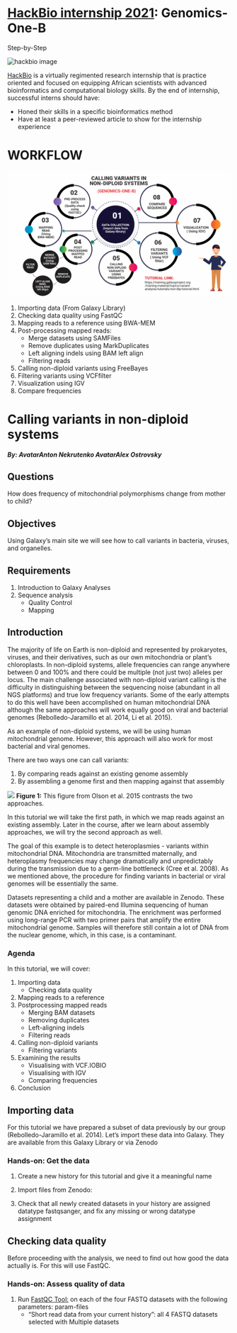 # [HackBio internship 2021](https://thehackbio.com/): Genomics-One-B
Step-by-Step 

![hackbio image](https://media-exp1.licdn.com/dms/image/C561BAQHKcVQGbcedOA/company-background_10000/0/1598491473588?e=2159024400&v=beta&t=rxECjvQ_YSc28Dn0n9YOtDoFFmvXjatRiqc__C2mpU0)

[HackBio](https://thehackbio.com/) is a virtually regimented research internship that is practice oriented and focused on equipping African scientists with advanced bioinformatics and computational biology skills. By the end of internship, successful interns should have:
- Honed their skills in a specific bioinformatics method
- Have at least a peer-reviewed article to show for the internship experience

#  WORKFLOW
![hackbio ads](https://github.com/HackBio-Genomics-One-B/Genomics-One-B/blob/main/PROJECT%20DESIGN%20(GENOMICS%201B).png?raw=true)

1. Importing data (From Galaxy Library)
2. Checking data quality using FastQC
3. Mapping reads to a reference using BWA-MEM
4. Post-processing mapped reads:
      - Merge datasets using SAMFiles
      - Remove duplicates using MarkDuplicates
      - Left aligning indels using BAM left align
      - Filtering reads 
5. Calling non-diploid variants using FreeBayes
6. Filtering variants using VCFfilter
7. Visualization using IGV
8. Compare frequencies



# Calling variants in non-diploid systems
#### _By: AvatarAnton Nekrutenko AvatarAlex Ostrovsky_

## Questions
How does frequency of mitochondrial polymorphisms change from mother to child?

## Objectives
Using Galaxy’s main site we will see how to call variants in bacteria, viruses, and organelles.

## Requirements
1. Introduction to Galaxy Analyses
2. Sequence analysis
      - Quality Control
      - Mapping

## Introduction
The majority of life on Earth is non-diploid and represented by prokaryotes, viruses, and their derivatives, such as our own mitochondria or plant’s chloroplasts. In non-diploid systems, allele frequencies can range anywhere between 0 and 100% and there could be multiple (not just two) alleles per locus. The main challenge associated with non-diploid variant calling is the difficulty in distinguishing between the sequencing noise (abundant in all NGS platforms) and true low frequency variants. Some of the early attempts to do this well have been accomplished on human mitochondrial DNA although the same approaches will work equally good on viral and bacterial genomes (Rebolledo-Jaramillo et al. 2014, Li et al. 2015).

As an example of non-diploid systems, we will be using human mitochondrial genome. However, this approach will also work for most bacterial and viral genomes.

There are two ways one can call variants:
1. By comparing reads against an existing genome assembly
2. By assembling a genome first and then mapping against that assembly



![](https://training.galaxyproject.org/training-material/topics/variant-analysis/images/ref_vs_assembly.jpg)
**Figure 1:** This figure from Olson et al. 2015 contrasts the two approaches.

In this tutorial we will take the first path, in which we map reads against an existing assembly. Later in the course, after we learn about assembly approaches, we will try the second approach as well.

The goal of this example is to detect heteroplasmies - variants within mitochondrial DNA. Mitochondria are transmitted maternally, and heteroplasmy frequencies may change dramatically and unpredictably during the transmission due to a germ-line bottleneck (Cree et al. 2008). As we mentioned above, the procedure for finding variants in bacterial or viral genomes will be essentially the same.

Datasets representing a child and a mother are available in Zenodo. These datasets were obtained by paired-end Illumina sequencing of human genomic DNA enriched for mitochondria. The enrichment was performed using long-range PCR with two primer pairs that amplify the entire mitochondrial genome. Samples will therefore still contain a lot of DNA from the nuclear genome, which, in this case, is a contaminant.

### Agenda
In this tutorial, we will cover:

1. Importing data
      - Checking data quality
2. Mapping reads to a reference
3. Postprocessing mapped reads
      - Merging BAM datasets
      - Removing duplicates
      - Left-aligning indels
      - Filtering reads
4. Calling non-diploid variants
      - Filtering variants
5. Examining the results
      - Visualising with VCF.IOBIO
      - Visualising with IGV
      - Comparing frequencies
6. Conclusion

## Importing data
For this tutorial we have prepared a subset of data previously by our group (Rebolledo-Jaramillo et al. 2014). Let’s import these data into Galaxy. They are available from this Galaxy Library or via Zenodo

### Hands-on: Get the data
1. Create a new history for this tutorial and give it a meaningful name
2. Import files from Zenodo:
[](https://zenodo.org/record/1251112/files/raw_child-ds-1.fq)
[](https://zenodo.org/record/1251112/files/raw_child-ds-2.fq)
[](https://zenodo.org/record/1251112/files/raw_mother-ds-1.fq)
[](https://zenodo.org/record/1251112/files/raw_mother-ds-2.fq)

3. Check that all newly created datasets in your history are assigned datatype fastqsanger, and fix any missing or wrong datatype assignment

## Checking data quality
Before proceeding with the analysis, we need to find out how good the data actually is. For this will use FastQC.

### Hands-on: Assess quality of data
1. Run [FastQC Tool:](toolshed.g2.bx.psu.edu/repos/devteam/fastqc/fastqc/0.72+galaxy1) on each of the four FASTQ datasets with the following parameters:
param-files 
      - “Short read data from your current history”: all 4 FASTQ datasets selected with Multiple datasets

